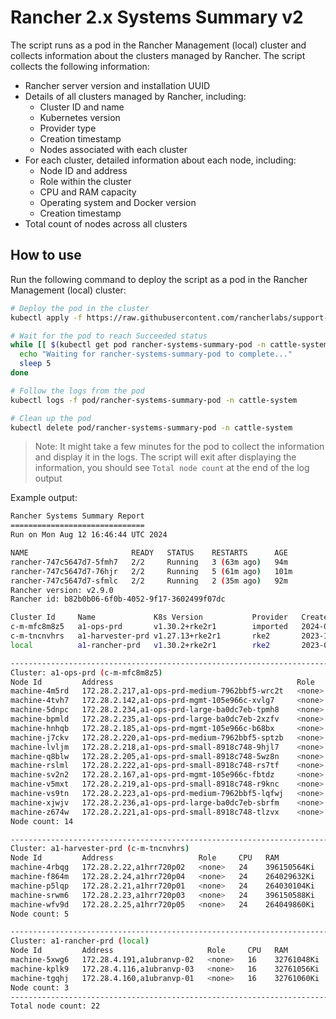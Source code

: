 # Rancher 2.x Systems Summary v2

The script runs as a pod in the Rancher Management (local) cluster and collects information about the clusters managed by Rancher. The script collects the following information:

- Rancher server version and installation UUID
- Details of all clusters managed by Rancher, including:
  - Cluster ID and name
  - Kubernetes version
  - Provider type
  - Creation timestamp
  - Nodes associated with each cluster
- For each cluster, detailed information about each node, including:
  - Node ID and address
  - Role within the cluster
  - CPU and RAM capacity
  - Operating system and Docker version
  - Creation timestamp
- Total count of nodes across all clusters

## How to use

Run the following command to deploy the script as a pod in the Rancher Management (local) cluster:

```bash
# Deploy the pod in the cluster
kubectl apply -f https://raw.githubusercontent.com/rancherlabs/support-tools/master/collection/rancher/v2.x/systems-information-v2/deploy.yaml

# Wait for the pod to reach Succeeded status
while [[ $(kubectl get pod rancher-systems-summary-pod -n cattle-system -o 'jsonpath={..status.phase}') != "Succeeded" ]]; do
  echo "Waiting for rancher-systems-summary-pod to complete..."
  sleep 5
done

# Follow the logs from the pod
kubectl logs -f pod/rancher-systems-summary-pod -n cattle-system

# Clean up the pod
kubectl delete pod/rancher-systems-summary-pod -n cattle-system
```

> Note: It might take a few minutes for the pod to collect the information and display it in the logs. The script will exit after displaying the information, you should see `Total node count` at the end of the log output

Example output:

```bash
Rancher Systems Summary Report
==============================
Run on Mon Aug 12 16:46:44 UTC 2024

NAME                       READY   STATUS    RESTARTS      AGE
rancher-747c5647d7-5fmh7   2/2     Running   3 (63m ago)   94m
rancher-747c5647d7-76hjr   2/2     Running   5 (61m ago)   101m
rancher-747c5647d7-sfmlc   2/2     Running   2 (35m ago)   92m
Rancher version: v2.9.0
Rancher id: b82b0b06-6f0b-4052-9f17-3602499f07dc

Cluster Id     Name             K8s Version           Provider   Created                Nodes
c-m-mfc8m8z5   a1-ops-prd       v1.30.2+rke2r1        imported   2024-01-27T20:16:15Z   <none>
c-m-tncnvhrs   a1-harvester-prd v1.27.13+rke2r1       rke2       2023-12-11T00:52:36Z   <none>
local          a1-rancher-prd   v1.30.2+rke2r1        rke2       2023-08-13T08:46:40Z   <none>

--------------------------------------------------------------------------------
Cluster: a1-ops-prd (c-m-mfc8m8z5)
Node Id         Address                                         Role     CPU   RAM           OS       Docker Version   Created
machine-4m5rd   172.28.2.217,a1-ops-prd-medium-7962bbf5-wrc2t   <none>   8     16273392Ki    <none>   <none>           2024-07-10T18:28:25Z
machine-4tvh7   172.28.2.142,a1-ops-prd-mgmt-105e966c-xvlg7     <none>   8     16273396Ki    <none>   <none>           2024-07-09T13:19:54Z
machine-5dnpc   172.28.2.234,a1-ops-prd-large-ba0dc7eb-tpmh8    <none>   12    49228384Ki    <none>   <none>           2024-07-12T06:33:51Z
machine-bpmld   172.28.2.235,a1-ops-prd-large-ba0dc7eb-2xzfv    <none>   12    49228376Ki    <none>   <none>           2024-07-12T06:39:50Z
machine-hnhqb   172.28.2.185,a1-ops-prd-mgmt-105e966c-b68bx     <none>   8     16273400Ki    <none>   <none>           2024-07-08T05:36:20Z
machine-j7ckv   172.28.2.220,a1-ops-prd-medium-7962bbf5-sptzb   <none>   8     16273412Ki    <none>   <none>           2024-07-10T18:34:02Z
machine-lvljm   172.28.2.218,a1-ops-prd-small-8918c748-9hjl7    <none>   4     8029568Ki     <none>   <none>           2024-07-10T18:32:48Z
machine-q8blw   172.28.2.205,a1-ops-prd-small-8918c748-5wz8n    <none>   4     8029568Ki     <none>   <none>           2024-07-10T17:58:51Z
machine-rslml   172.28.2.222,a1-ops-prd-small-8918c748-rs7tf    <none>   4     8029564Ki     <none>   <none>           2024-07-10T21:55:58Z
machine-sv2n2   172.28.2.167,a1-ops-prd-mgmt-105e966c-fbtdz     <none>   8     16273400Ki    <none>   <none>           2024-07-08T13:29:51Z
machine-v5mxt   172.28.2.219,a1-ops-prd-small-8918c748-r9knc    <none>   4     8029556Ki     <none>   <none>           2024-07-10T18:33:35Z
machine-vs9tn   172.28.2.223,a1-ops-prd-medium-7962bbf5-lqfwj   <none>   8     16273400Ki    <none>   <none>           2024-07-10T21:54:43Z
machine-xjwjv   172.28.2.236,a1-ops-prd-large-ba0dc7eb-sbrfm    <none>   12    49228388Ki    <none>   <none>           2024-07-12T06:47:55Z
machine-z674w   172.28.2.221,a1-ops-prd-small-8918c748-tlzvx    <none>   4     8029560Ki     <none>   <none>           2024-07-10T21:06:23Z
Node count: 14

--------------------------------------------------------------------------------
Cluster: a1-harvester-prd (c-m-tncnvhrs)
Node Id         Address                   Role     CPU   RAM           OS       Docker Version   Created
machine-4rbqg   172.28.2.22,a1hrr720p02   <none>   24    396150564Ki   <none>   <none>           2023-12-11T01:32:03Z
machine-f864m   172.28.2.24,a1hrr720p04   <none>   24    264029632Ki   <none>   <none>           2024-02-10T00:54:14Z
machine-p5lqp   172.28.2.21,a1hrr720p01   <none>   24    264030104Ki   <none>   <none>           2023-12-11T00:54:08Z
machine-srwm6   172.28.2.23,a1hrr720p03   <none>   24    396150588Ki   <none>   <none>           2023-12-11T03:12:46Z
machine-wfv9d   172.28.2.25,a1hrr720p05   <none>   24    264049860Ki   <none>   <none>           2024-02-10T01:01:46Z
Node count: 5

--------------------------------------------------------------------------------
Cluster: a1-rancher-prd (local)
Node Id         Address                     Role     CPU   RAM          OS       Docker Version   Created
machine-5xwg6   172.28.4.191,a1ubranvp-02   <none>   16    32761048Ki   <none>   <none>           2024-07-07T09:03:53Z
machine-kplk9   172.28.4.116,a1ubranvp-03   <none>   16    32761056Ki   <none>   <none>           2024-07-07T08:55:21Z
machine-tgqhj   172.28.4.160,a1ubranvp-01   <none>   16    32761060Ki   <none>   <none>           2024-07-07T09:03:53Z
Node count: 3
--------------------------------------------------------------------------------
Total node count: 22
```
